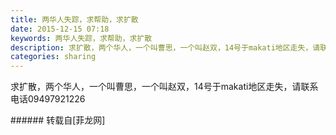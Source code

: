 ```yaml
---
title: 两华人失踪，求帮助，求扩散
date: 2015-12-15 07:18
keywords: 两华人失踪，求帮助，求扩散
description: 求扩散，两个华人，一个叫曹思，一个叫赵双，14号于makati地区走失，请联系电话09497921226
categories: sharing
---
```

<td class="t_f" id="postmessage_263535">

求扩散，两个华人，一个叫曹思，一个叫赵双，14号于makati地区走失，请联系电话09497921226<br/>
<img alt="" border="0" class="zoom" data-cf-modified-acc0b889197be06102f1706b-="" file="http://www.flw.ph/data/appbyme/upload/image/201512/15/UGDp5IhCbdYM.jpg" id="aimg_we57p" lazyloadthumb="1" onclick="" onmouseover="" src="http://www.flw.ph/data/appbyme/upload/image/201512/15/UGDp5IhCbdYM.jpg"/><br/>
</td>
###### 转载自[菲龙网]
